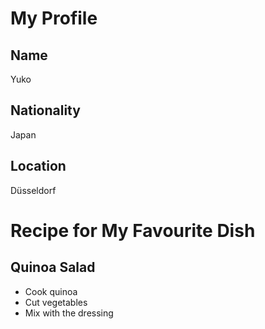 # My Profile
## Name
Yuko
## Nationality
Japan
## Location
Düsseldorf

# Recipe for My Favourite Dish
## Quinoa Salad
- Cook quinoa
- Cut vegetables
- Mix with the dressing